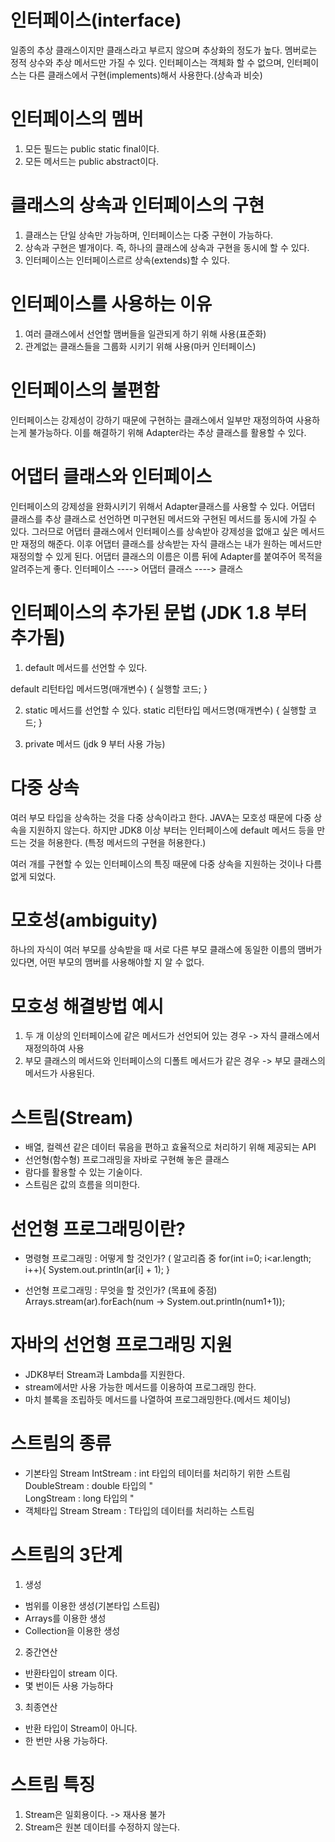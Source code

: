 
# 인터페이스(interface)
일종의 추상 클래스이지만 클래스라고 부르지 않으며 추상화의 정도가 높다.
멤버로는 정적 상수와 추상 메서드만 가질 수 있다.
인터페이스는 객체화 할 수 없으며, 인터페이스는 다른 클래스에서 구현(implements)해서 사용한다.(상속과 비슷)

# 인터페이스의 멤버
1. 모든 필드는 public static final이다.
2. 모든 메서드는 public abstract이다.

# 클래스의 상속과 인터페이스의 구현
1. 클래스는 단일 상속만 가능하며, 인터페이스는 다중 구현이 가능하다.
2. 상속과 구현은 별개이다.
   즉, 하나의 클래스에 상속과 구현을 동시에 할 수 있다.
3. 인터페이스는 인터페이스르르 상속(extends)할 수 있다.


# 인터페이스를 사용하는 이유
1. 여러 클래스에서 선언할 맴버들을 일관되게 하기 위해 사용(표준화)
2. 관계없는 클래스들을 그룹화 시키기 위해 사용(마커 인터페이스)

# 인터페이스의 불편함
인터페이스는 강제성이 강하기 때문에 구현하는 클래스에서 일부만 재정의하여 사용하는게 불가능하다.
이를 해결하기 위해 Adapter라는 추상 클래스를 활용할 수 있다.

# 어댑터 클래스와 인터페이스
인터페이스의 강제성을 완화시키기 위해서 Adapter클래스를 사용할 수 있다.
어댑터 클래스를 추상 클래스로 선언하면 미구현된 메서드와 구현된 메서드를 동시에 가질 수 있다.
그러므로 어댑터 클래스에서 인터페이스를 상속받아 강제성을 없애고 싶은 메서드만 재정의 해준다.
이후 어댑터 클래스를 상속받는 자식 클래스는 내가 원하는 메서드만 재정의할 수 있게 된다.
어댑터 클래스의 이름은 이름 뒤에 Adapter를 붙여주어 목적을 알려주는게 좋다.
인터페이스 ----> 어댑터 클래스 ----> 클래스

# 인터페이스의 추가된 문법 (JDK 1.8 부터 추가됨)
1. default 메서드를 선언할 수 있다.

default 리턴타입 메서드명(매개변수) {
	실행할 코드;
}

2. static 메서드를 선언할 수 있다.
static 리턴타입 메서드명(매개변수) {
	실행할 코드;
}

3. private 메서드 (jdk 9 부터 사용 가능)

# 다중 상속
여러 부모 타입을 상속하는 것을 다중 상속이라고 한다.
JAVA는 모호성 때문에 다중 상속을 지원하지 않는다.
하지만 JDK8 이상 부터는 인터페이스에 default 메서드 등을 만드는 것을 허용한다. (특정 메서드의 구현을 허용한다.)

여러 개를 구현할 수 있는 인터페이스의 특징 때문에 다중 상속을 지원하는 것이나 다름없게 되었다.

# 모호성(ambiguity)
하나의 자식이 여러 부모를 상속받을 때 서로 다른 부모 클래스에 동일한 이름의 맴버가 있다면, 어떤 부모의 맴버를 사용해야할 지 알 수 없다.

# 모호성 해결방법 예시
1. 두 개 이상의 인터페이스에 같은 메서드가 선언되어 있는 경우
	-> 자식 클래스에서 재정의하여 사용
2. 부모 클래스의 메서드와 인터페이스의 디폴트 메서드가 같은 경우
	-> 부모 클래스의 메서드가 사용된다.
# 스트림(Stream)
- 배열, 컬렉션 같은 데이터 묶음을 편하고 효율적으로 처리하기 위해 제공되는 API
- 선언형(함수형) 프로그래밍을 자바로 구현해 놓은 클래스
- 람다를 활용할 수 있는 기술이다.
- 스트림은 값의 흐름을 의미한다.

# 선언형 프로그래밍이란?
- 명령형 프로그래밍 : 어떻게 할 것인가? ( 알고리즘 중
for(int i=0; i<ar.length; i++){
	System.out.println(ar[i] + 1);
}

- 선언형 프로그래밍 : 무엇을 할 것인가? (목표에 중점)
Arrays.stream(ar).forEach(num -> System.out.println(num1+1));

# 자바의 선언형 프로그래밍 지원
- JDK8부터 Stream과 Lambda를 지원한다.
- stream에서만 사용 가능한 메서드를 이용하여 프로그래밍 한다.
- 마치 블록을 조립하듯 메서드를 나열하여 프로그래밍한다.(메서드 체이닝)

# 스트림의 종류
- 기본타임 Stream
	IntStream    : int 타입의 테이터를 처리하기 위한 스트림
     DoubleStream : double 타입의             "    
       LongStream   : long 타입의             "
- 객체타입 Stream
	Stream<T> : T타입의 데이터를 처리하는 스트림

# 스트림의 3단계
1. 생성
- 범위를 이용한 생성(기본타입 스트림)
- Arrays를 이용한 생성
- Collection을 이용한 생성
2. 중간연산
- 반환타입이 stream 이다.
- 몇 번이든 사용 가능하다

3. 최종연산
- 반환 타입이 Stream이 아니다.
- 한 번만 사용 가능하다.

# 스트림 특징
1. Stream은 일회용이다. -> 재사용 불가
2. Stream은 원본 데이터를 수정하지 않는다.
